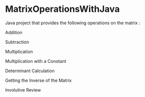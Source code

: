 # MatrixOperationsWithJava

Java project that provides the following operations on the matrix :

Addition

Subtraction

Multiplication

Multiplication with a Constant

Determinant Calculation

Getting the Inverse of the Matrix

Involutive Review
